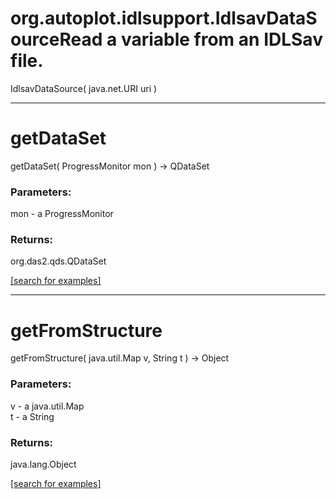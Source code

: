 # org.autoplot.idlsupport.IdlsavDataSourceRead a variable from an IDLSav file.
IdlsavDataSource( java.net.URI uri )


***
<a name="getDataSet"></a>
# getDataSet
getDataSet( ProgressMonitor mon ) &rarr; QDataSet



### Parameters:
mon - a ProgressMonitor

### Returns:
org.das2.qds.QDataSet


<a href="https://github.com/autoplot/dev/search?q=getDataSet&unscoped_q=getDataSet">[search for examples]</a>

***
<a name="getFromStructure"></a>
# getFromStructure
getFromStructure( java.util.Map v, String t ) &rarr; Object



### Parameters:
v - a java.util.Map
<br>t - a String

### Returns:
java.lang.Object


<a href="https://github.com/autoplot/dev/search?q=getFromStructure&unscoped_q=getFromStructure">[search for examples]</a>

